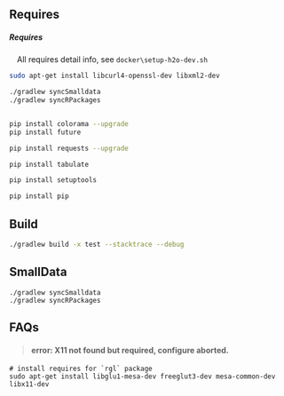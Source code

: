 



## Requires

##### Requires

&emsp;All requires detail info, see ```docker\setup-h2o-dev.sh```

```sh
sudo apt-get install libcurl4-openssl-dev libxml2-dev
```

```sh
./gradlew syncSmalldata
./gradlew syncRPackages


pip install colorama --upgrade
pip install future

pip install requests --upgrade

pip install tabulate

pip install setuptools

pip install pip
```

## Build

```sh
./gradlew build -x test --stacktrace --debug 
```


## SmallData

```
./gradlew syncSmalldata
./gradlew syncRPackages
```


## FAQs

> #### error: X11 not found but required, configure aborted.

```
# install requires for `rgl` package 
sudo apt-get install libglu1-mesa-dev freeglut3-dev mesa-common-dev libx11-dev
```